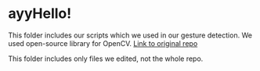 # ayyHello!

This folder includes our scripts which we used in our gesture detection. We used open-source library for OpenCV. [Link to original repo](https://github.com/YuliangXiu/MobilePose-pytorch)

This folder includes only files we edited, not the whole repo.
